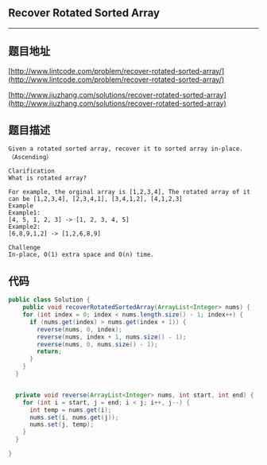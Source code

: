 ## Recover Rotated Sorted Array

----
## 题目地址

[http://www.lintcode.com/problem/recover-rotated-sorted-array/](http://www.lintcode.com/problem/recover-rotated-sorted-array/)

[http://www.jiuzhang.com/solutions/recover-rotated-sorted-array](http://www.jiuzhang.com/solutions/recover-rotated-sorted-array)

## 题目描述

```text
Given a rotated sorted array, recover it to sorted array in-place.（Ascending）

Clarification
What is rotated array?

For example, the orginal array is [1,2,3,4], The rotated array of it can be [1,2,3,4], [2,3,4,1], [3,4,1,2], [4,1,2,3]
Example
Example1:
[4, 5, 1, 2, 3] -> [1, 2, 3, 4, 5]
Example2:
[6,8,9,1,2] -> [1,2,6,8,9]

Challenge
In-place, O(1) extra space and O(n) time.
```

## 代码

```java
public class Solution {
    public void recoverRotatedSortedArray(ArrayList<Integer> nums) {
    for (int index = 0; index < nums.length.size() - 1; index++) {
      if (nums.get(index) > nums.get(index + 1)) {
        reverse(nums, 0, index);
        reverse(nums, index + 1, nums.size() - 1);
        reverse(nums, 0, nums.size() - 1);
        return;
      }
    }
  }


  private void reverse(ArrayList<Integer> nums, int start, int end) {
    for (int i = start, j = end; i < j; i++, j--) {
      int temp = nums.get(i);
      nums.set(i, nums.get(j));
      nums.set(j, temp);
    }
  }

}
```

